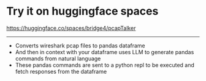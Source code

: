 # Try it on huggingface spaces

https://huggingface.co/spaces/bridge4/pcapTalker

---

- Converts wireshark pcap files to pandas dataframe
- And then in context with your dataframe uses LLM to generate pandas commands from natural language
- These pandas commands are sent to a python repl to be executed and fetch responses from the dataframe

  

